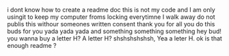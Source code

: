 i dont know how to create a readme doc
this is not my code and I am only usingit to keep my computer froms locking everytimne I walk away
do not publis this withour someones written consent
thank you for all you do this buds for you
yada yada yada and something something something
hey bud! you wanna buy a  letter H?
A letter H?
shshshshshsh, Yea a leter H.
ok is that enough readme ?
